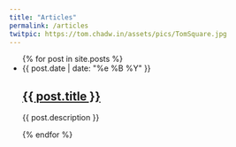 ```yaml
---
title: "Articles"
permalink: /articles
twitpic: https://tom.chadw.in/assets/pics/TomSquare.jpg
---
```

<ul id="articleList">
{% for post in site.posts %}
  <li>
    <article>
    <div>{{ post.date | date: "%e %B %Y" }}</div>
    <h2><a href="{{ post.url }}">{{ post.title }}</a></h2>
    <p>{{ post.description }}</p>
    </article>
  </li>
{% endfor %}
</ul>